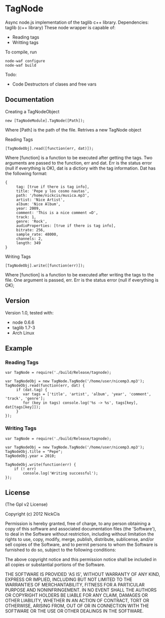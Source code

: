 # TagNode #
Async node.js implementation of the taglib c++ library.
Dependencies: taglib (c++ library)
These node wrapper is capable of:

* Reading tags
* Writting tags

To compile, run

    node-waf configure
    node-waf build

Todo:

* Code Destructors of clases and free vars

## Documentation ##

Creating a TagNodeObject

    new [TagNodeModule].TagNode([Path]);
Where [Path] is the path of the file. Retrives a new TagNode object

Reading Tags

    [TagNodeObj].read([function(err, dat)]);
Where [function] is a function to be executed after getting the tags. Two arguments are passed to the function, err and dat. Err is the status error (null if everything is OK), dat is a dictiory with the tag information. Dat has the following format:

    {
         tag: [true if there is tag info],
         title: 'Pepe y los cosmo nautas',
         path: '/home/nickcis/musica.mp3',
         artist: 'Nice Artist',
         album: 'Nice Album',
         year: 2009,
         comment: 'This is a nice comment =D',
         track: 1,
         genre: 'Rock',
         audioProperties: [true if there is tag info],
         bitrate: 256,
         sample_rate: 48000,
         channels: 2,
         length: 349
    }

Writing Tags

    [TagNodeObj].write([function(err)]);
Where [function] is a function to be executed after writing the tags to the file. One argument is passed, err. Err is the status error (null if everything is OK);

## Version
Version 1.0, tested with:

* node 0.6.6
* taglib 1.7-3
* Arch Linux

## Example ##

### Reading Tags ###
    var TagNode = require('./build/Release/tagnode);

    var TagNodeObj = new TagNode.TagNode('/home/user/nicemp3.mp3');
    TagNodeObj.read(function(err, dat) {
         if (dat.tag) {
            var tags = ['title', 'artist', 'album', 'year', 'comment', 'track', 'genre'];
            for (key in tags) console.log('%s -> %s', tags[key], dat[tags[key]]);
         }
    });

### Writing Tags ###
    var TagNode = require('./build/Release/tagnode);

    var TagNodeObj = new TagNode.TagNode('/home/user/nicemp3.mp3');
    TagNodeObj.title = "Pepe";
    TagNodeObj.year = 2010;

    TagNodeObj.write(function(err) {
        if (! err)
            console.log('Writing successful');
    });

## License

(The Gpl v2 License)

Copyright (c) 2012 NickCis

Permission is hereby granted, free of charge, to any person obtaining
a copy of this software and associated documentation files (the
'Software'), to deal in the Software without restriction, including
without limitation the rights to use, copy, modify, merge, publish,
distribute, sublicense, and/or sell copies of the Software, and to
permit persons to whom the Software is furnished to do so, subject to
the following conditions:

The above copyright notice and this permission notice shall be
included in all copies or substantial portions of the Software.

THE SOFTWARE IS PROVIDED 'AS IS', WITHOUT WARRANTY OF ANY KIND,
EXPRESS OR IMPLIED, INCLUDING BUT NOT LIMITED TO THE WARRANTIES OF
MERCHANTABILITY, FITNESS FOR A PARTICULAR PURPOSE AND NONINFRINGEMENT.
IN NO EVENT SHALL THE AUTHORS OR COPYRIGHT HOLDERS BE LIABLE FOR ANY
CLAIM, DAMAGES OR OTHER LIABILITY, WHETHER IN AN ACTION OF CONTRACT,
TORT OR OTHERWISE, ARISING FROM, OUT OF OR IN CONNECTION WITH THE
SOFTWARE OR THE USE OR OTHER DEALINGS IN THE SOFTWARE.
